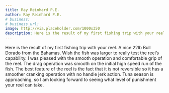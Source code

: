 ```yaml
---
title: Ray Reinhard P.E.
author: Ray Reinhard P.E.
# business:
# business_url: 
image: http://via.placeholder.com/1000x350
description: Here is the result of my first fishing trip with your reel. A nice 22lb Bull Dorado from the Bahamas.
---
```


Here is the result of my first fishing trip with your reel. A nice 22lb Bull Dorado from the Bahamas. Wish the fish was larger to really test the reel’s capability. I was pleased with the smooth operation and comfortable grip of the reel. The drag operation was smooth on the initial high speed run of the fish. The best feature of the reel is the fact that it is not reversible so it has a smoother cranking operation with no handle jerk action. Tuna season is approaching, so I am looking forward to seeing what level of punishment your reel can take.